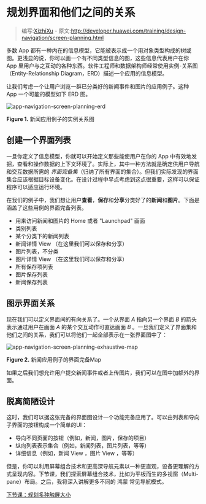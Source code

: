 # 规划界面和他们之间的关系

> 编写:[XizhiXu](https://github.com/XizhiXu) - 原文:<http://developer.huawei.com/training/design-navigation/screen-planning.html>

多数 App 都有一种内在的信息模型，它能被表示成一个用对象类型构成的树或图。更浅显的说，你可以画一个有不同类型信息的图，这些信息代表用户在你 App 里用户与之互动的各种东西。软件工程师和数据架构师经常使用实例-关系图（Entity-Relationship Diagram，ERD）描述一个应用的信息模型。

让我们考虑一个让用户浏览一群已分类好的新闻事件和图片的应用例子。这种 App 一个可能的模型如下 ERD 图。

![app-navigation-screen-planning-erd](app-navigation-screen-planning-erd.png)

**Figure 1.** 新闻应用例子的实例关系图

## 创建一个界面列表

一旦你定义了信息模型，你就可以开始定义那些能使用户在你的 App  中有效地发掘，查看和操作数据的上下文环境了。实际上，其中一种方法就是确定供用户导航和交互数据所需的 *界面完备集*（归纳了所有界面的集合）。但我们实际发现的界面集合应该根据目标设备变化。在设计过程中早点考虑到这点很重要，这样可以保证程序可以适应运行环境。

在我们的例子中，我们想让用户**查看**，**保存**和**分享**分类好了的**新闻**和**图片**。下面是涵盖了这些用例的界面完备列表。

* 用来访问新闻和图片的 Home 或者 "Launchpad" 画面
* 类别列表
* 某个分类下的新闻列表
* 新闻详情 View （在这里我们可以保存和分享）
* 图片列表，不分类
* 图片详情 View （在这里我们可以保存和分享）
* 所有保存项列表
* 图片保存列表
* 新闻保存列表

## 图示界面关系

现在我们可以定义界面间的有向关系了。一个从界面 *A* 指向另一个界面 *B* 的箭头表示通过用户在画面 *A* 的某个交互动作可直达画面 *B* 。一旦我们定义了界面集和他们之间的关系，我们可以将他们一起全部表示在一张界面图中了：

![app-navigation-screen-planning-exhaustive-map](app-navigation-screen-planning-exhaustive-map.png)

**Figure 2.** 新闻应用例子的界面完备Map

如果之后我们想允许用户提交新闻事件或者上传图片，我们可以在图中加额外的界面。

## 脱离简陋设计

这时，我们可以据这张完备的界面图设计一个功能完备应用了。可以由列表和导向子界面的按钮构成一个简单的UI：

* 导向不同页面的按钮（例如，新闻，图片，保存的项目）
* 纵向列表表示集合（例如，新闻列表，图片列表，等等）
* 详细信息（例如，新闻 View ，图片 View ，等等）

但是，你可以利用屏幕组合技术和更高深导航元素以一种更直观，设备更理解的方式呈现内容。下节课，我们探索屏幕组合技术，比如为平板而生的多视窗（Multi-pane）布局。之后，我将深入讲解更多不同的 鸿蒙 常见导航模式。

[下节课：规划多种触屏大小](multi-sizes.html)
